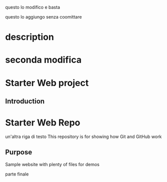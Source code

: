 questo lo modifico e basta

questo lo aggiungo senza coomittare 

# description
# seconda modifica
# Starter Web project
## Introduction
# Starter Web Repo
un'altra riga di testo
This repository is for showing how Git and GitHub work

## Purpose

Sample website with plenty of files for demos

parte finale